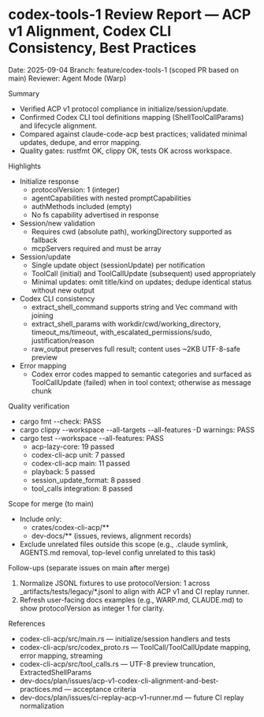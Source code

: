 # codex-tools-1 Review Report — ACP v1 Alignment, Codex CLI Consistency, Best Practices

Date: 2025-09-04
Branch: feature/codex-tools-1 (scoped PR based on main)
Reviewer: Agent Mode (Warp)

Summary

- Verified ACP v1 protocol compliance in initialize/session/update.
- Confirmed Codex CLI tool definitions mapping (ShellToolCallParams) and lifecycle alignment.
- Compared against claude-code-acp best practices; validated minimal updates, dedupe, and error mapping.
- Quality gates: rustfmt OK, clippy OK, tests OK across workspace.

Highlights

- Initialize response
    - protocolVersion: 1 (integer)
    - agentCapabilities with nested promptCapabilities
    - authMethods included (empty)
    - No fs capability advertised in response
- Session/new validation
    - Requires cwd (absolute path), workingDirectory supported as fallback
    - mcpServers required and must be array
- Session/update
    - Single update object (sessionUpdate) per notification
    - ToolCall (initial) and ToolCallUpdate (subsequent) used appropriately
    - Minimal updates: omit title/kind on updates; dedupe identical status without new output
- Codex CLI consistency
    - extract_shell_command supports string and Vec<String> command with joining
    - extract_shell_params with workdir/cwd/working_directory, timeout_ms/timeout, with_escalated_permissions/sudo, justification/reason
    - raw_output preserves full result; content uses ~2KB UTF-8-safe preview
- Error mapping
    - Codex error codes mapped to semantic categories and surfaced as ToolCallUpdate (failed) when in tool context; otherwise as message chunk

Quality verification

- cargo fmt --check: PASS
- cargo clippy --workspace --all-targets --all-features -D warnings: PASS
- cargo test --workspace --all-features: PASS
    - acp-lazy-core: 19 passed
    - codex-cli-acp unit: 7 passed
    - codex-cli-acp main: 11 passed
    - playback: 5 passed
    - session_update_format: 8 passed
    - tool_calls integration: 8 passed

Scope for merge (to main)

- Include only:
    - crates/codex-cli-acp/**
    - dev-docs/** (issues, reviews, alignment records)
- Exclude unrelated files outside this scope (e.g., .claude symlink, AGENTS.md removal, top-level config unrelated to this task)

Follow-ups (separate issues on main after merge)

1) Normalize JSONL fixtures to use protocolVersion: 1 across _artifacts/tests/legacy/*.jsonl to align with ACP v1 and CI replay runner.
2) Refresh user-facing docs examples (e.g., WARP.md, CLAUDE.md) to show protocolVersion as integer 1 for clarity.

References

- codex-cli-acp/src/main.rs — initialize/session handlers and tests
- codex-cli-acp/src/codex_proto.rs — ToolCall/ToolCallUpdate mapping, error mapping, streaming
- codex-cli-acp/src/tool_calls.rs — UTF-8 preview truncation, ExtractedShellParams
- dev-docs/plan/issues/acp-v1-codex-cli-alignment-and-best-practices.md — acceptance criteria
- dev-docs/plan/issues/ci-replay-acp-v1-runner.md — future CI replay normalization
